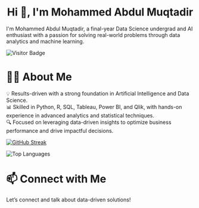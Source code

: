 <h1 align="center">Hi 👋, I'm Mohammed Abdul Muqtadir</h1>
I'm Mohammed Abdul Muqtadir, a final-year Data Science undergrad and AI enthusiast with a passion for solving real-world problems through data analytics and machine learning.   

![Visitor Badge](https://komarev.com/ghpvc/?username=Muqtadir27)   


# 👨‍💻 About Me
💡 Results-driven with a strong foundation in Artificial Intelligence and Data Science.    
📊 Skilled in Python, R, SQL, Tableau, Power BI, and Qlik, with hands-on experience in advanced analytics and statistical techniques.   
🔍 Focused on leveraging data-driven insights to optimize business performance and drive impactful decisions.   



[![GitHub Streak](https://github-readme-streak-stats.herokuapp.com?user=Muqtadir27&theme=dark&background=000000&card_width=550&card_height=250)](https://git.io/streak-stats)




![Top Languages](https://github-readme-stats.vercel.app/api/top-langs/?username=Muqtadir27&layout=compact&theme=radical)   






# 📫 Connect with Me

Let’s connect and talk about data-driven solutions!     

